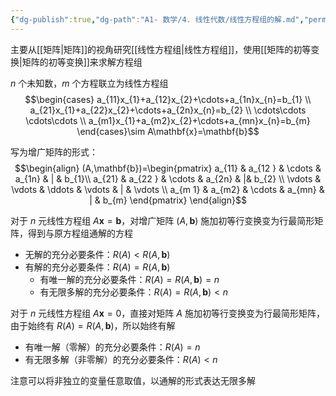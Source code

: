 ```yaml
---
{"dg-publish":true,"dg-path":"A1- 数学/4. 线性代数/线性方程组的解.md","permalink":"/A1- 数学/4. 线性代数/线性方程组的解/","dgPassFrontmatter":true,"noteIcon":"","created":"2024-05-21T15:20:28.624+08:00","updated":"2025-04-25T12:31:05.718+08:00"}
---
```



主要从[[矩阵\|矩阵]]的视角研究[[线性方程组\|线性方程组]]，使用[[矩阵的初等变换\|矩阵的初等变换]]来求解方程组

$n$ 个未知数，$m$ 个方程联立为线性方程组
$$\begin{cases}
a_{11}x_{1}+a_{12}x_{2}+\cdots+a_{1n}x_{n}=b_{1} \\
a_{21}x_{1}+a_{22}x_{2}+\cdots+a_{2n}x_{n}=b_{2} \\ 
 \cdots\cdots \cdots\cdots \\
a_{m1}x_{1}+a_{m2}x_{2}+\cdots+a_{mn}x_{n}=b_{m}
\end{cases}\sim A\mathbf{x}=\mathbf{b}$$

写为增广矩阵的形式：
$$\begin{align}
(A,\mathbf{b})=\begin{pmatrix}
a_{11} & a_{12 } & \cdots & a_{1n}  & | & b_{1}\\
a_{21} & a_{22 } & \cdots & a_{2n}  & |& b_{2} \\
\vdots  &  \vdots  & \ddots  & \vdots & | & \vdots \\
a_{m 1} & a_{m2} & \cdots  & a_{mn}  & | & b_{m}
\end{pmatrix} 
\end{align}$$

对于 $n$ 元线性方程组 $A\mathbf{x}=\mathbf{b}$，对增广矩阵 $(A,\mathbf{b})$ 施加初等行变换变为行最简形矩阵，得到与原方程组通解的方程
- 无解的充分必要条件：$R(A)<R(A,\mathbf{b})$
- 有解的充分必要条件：$R(A)=R(A,\mathbf{b})$
	- 有唯一解的充分必要条件：$R(A)=R(A,\mathbf{b})=n$
	- 有无限多解的充分必要条件：$R(A)=R(A,\mathbf{b})<n$

对于 $n$ 元线性方程组 $A\mathbf{x}=0$，直接对矩阵 $A$ 施加初等行变换变为行最简形矩阵，由于始终有 $R(A)=R(A,\mathbf{b})$，所以始终有解
- 有唯一解（零解）的充分必要条件：$R(A)=n$
- 有无限多解（非零解）的充分必要条件：$R(A)<n$

注意可以将非独立的变量任意取值，以通解的形式表达无限多解


